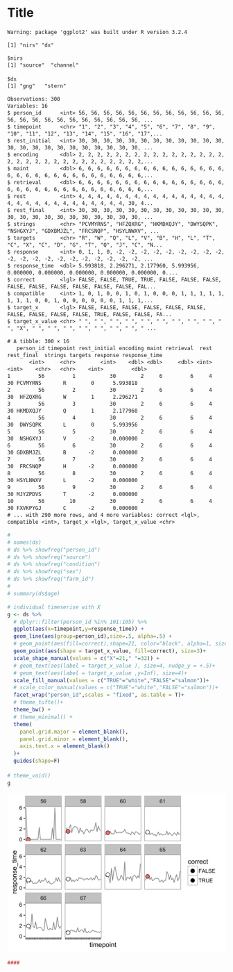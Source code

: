 # Title

<!-- These two chunks should be added in the beginning of every .Rmd that you want to source an .R script -->
<!--  The 1st mandatory chunck  -->
<!--  Set the working directory to the repository's base directory -->


<!--  The 2nd mandatory chunck  -->
<!-- Set the report-wide options, and point to the external code file. -->




<!-- Load 'sourced' R files.  Suppress the output when loading packages. --> 

```
Warning: package 'ggplot2' was built under R version 3.2.4
```


<!-- Load the sources.  Suppress the output when loading sources. --> 



<!-- Load any Global functions and variables declared in the R file.  Suppress the output. --> 


<!-- Declare any global functions specific to a Rmd output.  Suppress the output. --> 


<!-- Load the datasets.   -->

```
[1] "nirs" "dx"  
```

```
$nirs
[1] "source"  "channel"

$dx
[1] "gng"   "stern"
```

<!-- Inspect the datasets.   -->


<!-- Tweak the datasets.   -->

```
Observations: 300
Variables: 16
$ person_id      <int> 56, 56, 56, 56, 56, 56, 56, 56, 56, 56, 56, 56, 56, 56, 56, 56, 56, 56, 56, 56, 56, 56, 56, ...
$ timepoint      <chr> "1", "2", "3", "4", "5", "6", "7", "8", "9", "10", "11", "12", "13", "14", "15", "16", "17",...
$ rest_initial   <int> 30, 30, 30, 30, 30, 30, 30, 30, 30, 30, 30, 30, 30, 30, 30, 30, 30, 30, 30, 30, 30, 30, 30, ...
$ encoding       <dbl> 2, 2, 2, 2, 2, 2, 2, 2, 2, 2, 2, 2, 2, 2, 2, 2, 2, 2, 2, 2, 2, 2, 2, 2, 2, 2, 2, 2, 2, 2, 2,...
$ maint          <dbl> 6, 6, 6, 6, 6, 6, 6, 6, 6, 6, 6, 6, 6, 6, 6, 6, 6, 6, 6, 6, 6, 6, 6, 6, 6, 6, 6, 6, 6, 6, 6,...
$ retrieval      <dbl> 6, 6, 6, 6, 6, 6, 6, 6, 6, 6, 6, 6, 6, 6, 6, 6, 6, 6, 6, 6, 6, 6, 6, 6, 6, 6, 6, 6, 6, 6, 6,...
$ rest           <int> 4, 4, 4, 4, 4, 4, 4, 4, 4, 4, 4, 4, 4, 4, 4, 4, 4, 4, 4, 4, 4, 4, 4, 4, 4, 4, 4, 4, 4, 30, 4...
$ rest_final     <int> 30, 30, 30, 30, 30, 30, 30, 30, 30, 30, 30, 30, 30, 30, 30, 30, 30, 30, 30, 30, 30, 30, 30, ...
$ strings        <chr> "PCVMYRNS", "HFZQXRG", "HKMDXQJY", "DWYSQPK", "NSHGXYJ", "GDXBMJZL", "FRCSNQP", "HSYLNWXV", ...
$ targets        <chr> "R", "W", "Q", "L", "V", "B", "H", "L", "T", "C", "X", "C", "D", "G", "T", "Q", "J", "C", "N...
$ response       <int> 0, 1, 1, 0, -2, -2, -2, -2, -2, -2, -2, -2, -2, -2, -2, -2, -2, -2, -2, -2, -2, -2, -2, -2, ...
$ response_time  <dbl> 5.993818, 2.296271, 2.177960, 5.993956, 0.000000, 0.000000, 0.000000, 0.000000, 0.000000, 0....
$ correct        <lgl> FALSE, FALSE, TRUE, TRUE, FALSE, FALSE, FALSE, FALSE, FALSE, FALSE, FALSE, FALSE, FALSE, FAL...
$ compatible     <int> 1, 0, 1, 0, 0, 1, 0, 1, 0, 0, 0, 1, 1, 1, 1, 1, 1, 1, 1, 0, 0, 1, 0, 0, 0, 0, 0, 0, 1, 1, 1,...
$ target_x       <lgl> FALSE, FALSE, FALSE, FALSE, FALSE, FALSE, FALSE, FALSE, FALSE, FALSE, TRUE, FALSE, FALSE, FA...
$ target_x_value <chr> " ", " ", " ", " ", " ", " ", " ", " ", " ", " ", "X", " ", " ", " ", " ", " ", " ", " ", " ...
```

```
# A tibble: 300 × 16
   person_id timepoint rest_initial encoding maint retrieval  rest rest_final  strings targets response response_time
       <int>     <chr>        <int>    <dbl> <dbl>     <dbl> <int>      <int>    <chr>   <chr>    <int>         <dbl>
1         56         1           30        2     6         6     4         30 PCVMYRNS       R        0      5.993818
2         56         2           30        2     6         6     4         30  HFZQXRG       W        1      2.296271
3         56         3           30        2     6         6     4         30 HKMDXQJY       Q        1      2.177960
4         56         4           30        2     6         6     4         30  DWYSQPK       L        0      5.993956
5         56         5           30        2     6         6     4         30  NSHGXYJ       V       -2      0.000000
6         56         6           30        2     6         6     4         30 GDXBMJZL       B       -2      0.000000
7         56         7           30        2     6         6     4         30  FRCSNQP       H       -2      0.000000
8         56         8           30        2     6         6     4         30 HSYLNWXV       L       -2      0.000000
9         56         9           30        2     6         6     4         30 MJYZPDVS       T       -2      0.000000
10        56        10           30        2     6         6     4         30 FXVKPYGJ       C       -2      0.000000
# ... with 290 more rows, and 4 more variables: correct <lgl>, compatible <int>, target_x <lgl>, target_x_value <chr>
```



<!-- Basic table view.   -->

```r
# 
# names(ds)
# ds %>% showfreq("person_id")
# ds %>% showfreq("source")
# ds %>% showfreq("condition")
# ds %>% showfreq("sex")
# ds %>% showfreq("farm_id")
# 
# summary(ds$age)
```

<!-- Basic graph view.   -->

```r
# individual timeserise with X
g <- ds %>% 
  # dplyr::filter(person_id %in% 101:105) %>%
  ggplot(aes(x=timepoint,y=response_time)) +
  geom_line(aes(group=person_id),size=.5, alpha=.5) +
  # geom_point(aes(fill=correct),shape=21, color="black", alpha=1, size=2)+
  geom_point(aes(shape = target_x_value, fill=correct), size=3)+
  scale_shape_manual(values = c("X"=21," "=32)) + 
  # geom_text(aes(label = target_x_value ), size=4, nudge_y = +.5)+
  # geom_text(aes(label = target_x_value ,y=Inf), size=4)+
  scale_fill_manual(values = c("TRUE"="white","FALSE"="salmon"))+
  # scale_color_manual(values = c("TRUE"="white","FALSE"="salmon"))+
  facet_wrap("person_id",scales = "fixed", as.table = T)+
  # theme_tufte()+
  theme_bw() +
  # theme_minimal() +
  theme(
    panel.grid.major = element_blank(),
    panel.grid.minor = element_blank(),
    axis.text.x = element_blank()
  )+
  guides(shape=F)

# theme_void()
g
```

<img src="figure_rmd/basic-graph-1.png" width="550px" />

```r
####
```




